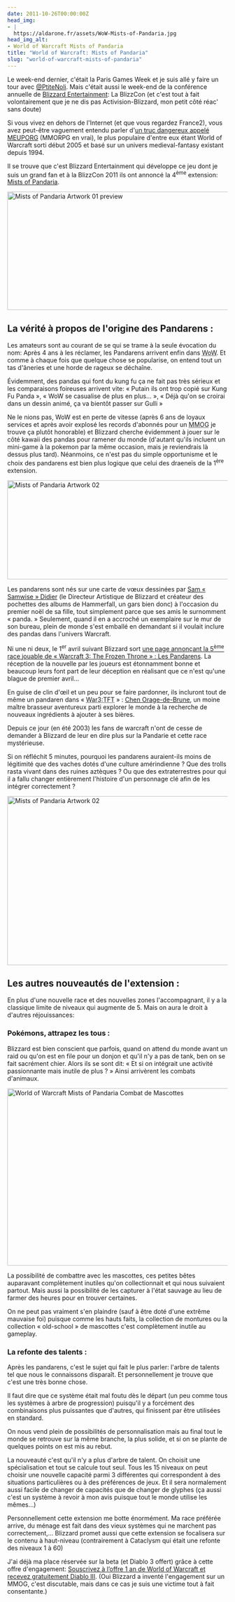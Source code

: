 ```yaml
---
date: 2011-10-26T00:00:00Z
head_img:
- |
  https://aldarone.fr/assets/WoW-Mists-of-Pandaria.jpg
head_img_alt:
- World of Warcraft Mists of Pandaria
title: "World of Warcraft: Mists of Pandaria"
slug: "world-of-warcraft-mists-of-pandaria"
---
```


Le week-end dernier, c'était la Paris Games Week et je suis allé y faire un tour avec <a href="http://twitter.com/PtiteNoli">@PtiteNoli</a>. Mais c'était aussi le week-end de la conférence annuelle de <a href="http://eu.blizzard.com/fr-fr/">Blizzard Entertainment</a>: La BlizzCon (et c'est tout à fait volontairement que je ne dis pas Activision-Blizzard, mon petit côté réac' sans doute)

Si vous vivez en dehors de l'Internet (et que vous regardez France2), vous avez peut-être vaguement entendu parler d'<a href="http://www.youtube.com/watch?v=MwiCLnlJeco" title="Meuporg!! - Le Remix" class="youtube">un truc dangereux appelé MEUPORG</a> (MMORPG en vrai), le plus populaire d'entre eux étant World of Warcraft sorti début 2005 et basé sur un univers medieval-fantasy existant depuis 1994.

Il se trouve que c'est Blizzard Entertainment qui développe ce jeu dont je suis un grand fan et à la BlizzCon 2011 ils ont annoncé la 4<sup>ème</sup> extension: <a class="youtube" title="World of Warcraft : Mists of Pandaria" href="http://www.youtube.com/watch?v=OsqQYG-SYI4">Mists of Pandaria</a>.

<a class="picture" href="https://aldarone.fr/wp-content/uploads/2011/10/wowx4-artwork-09-full.jpg" title="Mists of Pandaria Artwork 01"><img src="https://aldarone.fr/wp-content/uploads/2011/10/wowx4-artwork-09-preview.jpg" alt="Mists of Pandaria Artwork 01 preview" title="Mists of Pandaria Artwork 01" width="540" height="270" class="aligncenter size-full wp-image-297" /></a>

<h2>La vérité à propos de l'origine des Pandarens :</h2>

Les amateurs sont au courant de se qui se trame à la seule évocation du nom: Après 4 ans à les réclamer, les Pandarens arrivent enfin dans <abbr title="World of Warcraft">WoW</abbr>. Et comme à chaque fois que quelque chose se popularise, on entend tout un tas d'âneries et une horde de rageux se déchaîne.

Évidemment, des pandas qui font du kung fu ça ne fait pas très sérieux et les comparaisons foireuses arrivent vite: « Putain ils ont trop copié sur Kung Fu Panda », « WoW se casualise de plus en plus... », « Déjà qu'on se croirai dans un dessin animé, ça va bientôt passer sur Gulli »

Ne le nions pas, WoW est en perte de vitesse (après 6 ans de loyaux services et après avoir explosé les records d'abonnés pour un <abbr title="Massively Multiplayer Online Game">MMOG</abbr> je trouve ça plutôt honorable) et Blizzard cherche évidemment à jouer sur le côté kawaii des pandas pour ramener du monde (d'autant qu'ils incluent un mini-game à la pokemon par la même occasion, mais je reviendrais là dessus plus tard). Néanmoins, ce n'est pas du simple opportunisme et le choix des pandarens est bien plus logique que celui des draeneïs de la 1<sup>ère</sup> extension.

<img src="https://aldarone.fr/wp-content/uploads/2011/10/wowx4-artwork-00-full.jpg" alt="Mists of Pandaria Artwork 02" title="Mists of Pandaria Artwork 02" width="540" height="226" class="aligncenter size-full wp-image-302" />

Les pandarens sont nés sur une carte de vœux dessinées par <a href="http://fr.wikipedia.org/wiki/Samwise_Didier">Sam « Samwise » Didier</a> (le Directeur Artistique de Blizzard et créateur des pochettes des albums de Hammerfall, un gars bien donc) à l'occasion du premier noël de sa fille, tout simplement parce que ses amis le surnomment « panda. » Seulement, quand il en a accroché un exemplaire sur le mur de son bureau, plein de monde s'est emballé en demandant si il voulait inclure des pandas dans l'univers Warcraft.

Ni une ni deux, le 1<sup>er</sup> avril suivant Blizzard sort <a href="http://classic.battle.net/war3/pandaren/">une page annonçant la 5<sup>ème</sup> race jouable de « Warcraft 3: The Frozen Throne » : Les Pandarens</a>. La réception de la nouvelle par les joueurs est étonnamment bonne et beaucoup leurs font part de leur déception en réalisant que ce n'est qu'une blague de premier avril…

En guise de clin d'œil et un peu pour se faire pardonner, ils incluront tout de même un pandaren dans « <abbr title="Warcraft 3: The Frozen Throne">War3:TFT</abbr> » : <a href="http://fr.wowwiki.com/Chen_Orage-de-brune">Chen Orage-de-Brune</a>, un moine maître brasseur aventureux parti explorer le monde à la recherche de nouveaux ingrédients à ajouter à ses bières.

Depuis ce jour (en été 2003) les fans de warcraft n'ont de cesse de demander à Blizzard de leur en dire plus sur la Pandarie et cette race mystérieuse.

Si on réfléchit 5 minutes, pourquoi les pandarens auraient-ils moins de légitimité que des vaches dotés d'une culture amérindienne ? Que des trolls rasta vivant dans des ruines aztèques ? Ou que des extraterrestres pour qui il a fallu changer entièrement l'histoire d'un personnage clé afin de les intégrer correctement ?

<a class="picture" href="https://aldarone.fr/wp-content/uploads/2011/10/wowx4-artwork-20-full.jpg" title="Mists of Pandaria Artwork 01"><img src="https://aldarone.fr/assets/wowx4-artwork-20-full-540x386.jpg" alt="Mists of Pandaria Artwork 02" title="Mists of Pandaria Artwork 02" width="540" height="386" class="aligncenter size-large wp-image-306" /></a>

<h2>Les autres nouveautés de l'extension :</h2>

En plus d'une nouvelle race et des nouvelles zones l'accompagnant, il y a la classique limite de niveaux qui augmente de 5. Mais on aura le droit à d'autres réjouissances:

<h3>Pokémons, attrapez les tous :</h3>

Blizzard est bien conscient que parfois, quand on attend du monde avant un raid ou qu'on est en file pour un donjon et qu'il n'y a pas de tank, ben on se fait sacrément chier. Alors ils se sont dit: « Et si on intégrait une activité passionnante mais inutile de plus ? » Ainsi arrivèrent les combats d'animaux.

<a class="picture" href="https://aldarone.fr/wp-content/uploads/2011/10/wow_mop_combat_mascottes_image_01_hd.jpg" title="World of Warcraft Mists of Pandaria Combat de Mascottes"><img src="https://aldarone.fr/assets/wow_mop_combat_mascottes_image_01_hd-540x405.jpg" alt="World of Warcraft Mists of Pandaria Combat de Mascottes" title="World of Warcraft Mists of Pandaria Combat de Mascottes" width="540" height="405" class="aligncenter size-large wp-image-307" /></a>

La possibilité de combattre avec les mascottes, ces petites bêtes auparavant complètement inutiles qu'on collectionnait et qui nous suivaient partout. Mais aussi la possibilité de les capturer à l'état sauvage au lieu de farmer des heures pour en trouver certaines.

On ne peut pas vraiment s'en plaindre (sauf à être doté d'une extrême mauvaise foi) puisque comme les hauts faits, la collection de montures ou la collection « old-school » de mascottes c'est complètement inutile au gameplay.

<h3>La refonte des talents :</h3>

Après les pandarens, c'est le sujet qui fait le plus parler: l'arbre de talents tel que nous le connaissons disparaît. Et personnellement je trouve que c'est une très bonne chose.

Il faut dire que ce système était mal foutu dès le départ (un peu comme tous les systèmes à arbre de progression) puisqu'il y a forcément des combinaisons plus puissantes que d'autres, qui finissent par être utilisées en standard.

On nous vend plein de possibilités de personnalisation mais au final tout le monde se retrouve sur la même branche, la plus solide, et si on se plante de quelques points on est mis au rebut.

La nouveauté c'est qu'il n'y a plus d'arbre de talent. On choisit une spécialisation et tout se calcule tout seul. Tous les 15 niveaux on peut choisir une nouvelle capacité parmi 3 différentes qui correspondent à des situations particulières ou à des préférences de jeux. Et il sera normalement aussi facile de changer de capacités que de changer de glyphes (ça aussi c'est un système à revoir à mon avis puisque tout le monde utilise les mêmes...)

Personnellement cette extension me botte énormément. Ma race préférée arrive, du ménage est fait dans des vieux systèmes qui ne marchent pas correctement,... Blizzard promet aussi que cette extension se focalisera sur le contenu à haut-niveau (contrairement à Cataclysm qui était une refonte des niveaux 1 à 60)

J'ai déjà ma place réservée sur la beta (et Diablo 3 offert) grâce à cette offre d'engagement: <a href="http://eu.battle.net/wow/fr/blog/3170106">Souscrivez à l’offre 1 an de World of Warcraft et recevez gratuitement Diablo III</a>. (Oui Blizzard a inventé l'engagement sur un MMOG, c'est discutable, mais dans ce cas je suis une victime tout à fait consentante.)
